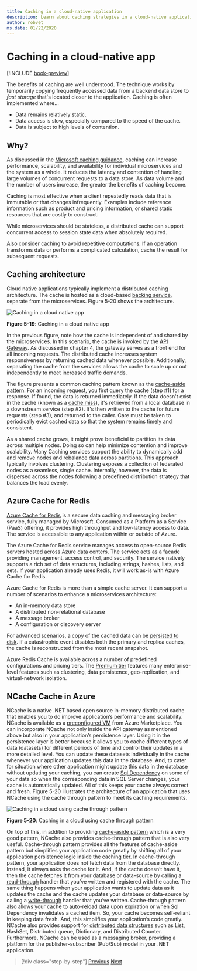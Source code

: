 ```yaml
---
title: Caching in a cloud-native application
description: Learn about caching strategies in a cloud-native application.
author: robvet
ms.date: 01/22/2020
---
```

# Caching in a cloud-native app

[!INCLUDE [book-preview](../../../includes/book-preview.md)]

The benefits of caching are well understood. The technique works by temporarily copying frequently accessed data from a backend data store to *fast storage* that's located closer to the application. Caching is often implemented where...

- Data remains relatively static.
- Data access is slow, especially compared to the speed of the cache.
- Data is subject to high levels of contention.

## Why?

As discussed in the [Microsoft caching guidance](https://docs.microsoft.com/azure/architecture/best-practices/caching), caching can increase performance, scalability, and availability for individual microservices and the system as a whole. It reduces the latency and contention of handling large volumes of concurrent requests to a data store. As data volume and the number of users increase, the greater the benefits of caching become.

Caching is most effective when a client repeatedly reads data that is immutable or that changes infrequently. Examples include reference information such as product and pricing information, or shared static resources that are costly to construct.

While microservices should be stateless, a distributed cache can support concurrent access to session state data when absolutely required.

Also consider caching to avoid repetitive computations. If an operation transforms data or performs a complicated calculation, cache the result for subsequent requests.

## Caching architecture

Cloud native applications typically implement a distributed caching architecture. The cache is hosted as a cloud-based [backing service](./definition.md#backing-services), separate from the microservices. Figure 5-20 shows the architecture.

![Caching in a cloud native app](media/caching-in-a-cloud-native-app.png)

**Figure 5-19**: Caching in a cloud native app

In the previous figure, note how the cache is independent of and shared by the microservices. In this scenario, the cache is invoked by the [API Gateway](./front-end-communication.md). As discussed in chapter 4, the gateway serves as a front end for all incoming requests. The distributed cache increases system responsiveness by returning cached data whenever possible. Additionally, separating the cache from the services allows the cache to scale up or out independently to meet increased traffic demands.

The figure presents a common caching pattern known as the [cache-aside pattern](https://docs.microsoft.com/azure/architecture/patterns/cache-aside). For an incoming request, you first query the cache (step \#1) for a response. If found, the data is returned immediately. If the data doesn't exist in the cache (known as a [cache miss](https://www.techopedia.com/definition/6308/cache-miss)), it's retrieved from a local database in a downstream service (step \#2). It's then written to the cache for future requests (step \#3), and returned to the caller. Care must be taken to periodically evict cached data so that the system remains timely and consistent.

As a shared cache grows, it might prove beneficial to partition its data across multiple nodes. Doing so can help minimize contention and improve scalability. Many Caching services support the ability to dynamically add and remove nodes and rebalance data across partitions. This approach typically involves clustering. Clustering exposes a collection of federated nodes as a seamless, single cache. Internally, however, the data is dispersed across the nodes following a predefined distribution strategy that balances the load evenly.

## Azure Cache for Redis

[Azure Cache for Redis](https://azure.microsoft.com/services/cache/) is a secure data caching and messaging broker service, fully managed by Microsoft. Consumed as a Platform as a Service (PaaS) offering, it provides high throughput and low-latency access to data. The service is accessible to any application within or outside of Azure.

The Azure Cache for Redis service manages access to open-source Redis servers hosted across Azure data centers. The service acts as a facade providing management, access control, and security. The service natively supports a rich set of data structures, including strings, hashes, lists, and sets. If your application already uses Redis, it will work as-is with Azure Cache for Redis.

Azure Cache for Redis is more than a simple cache server. It can support a number of scenarios to enhance a microservices architecture:

- An in-memory data store
- A distributed non-relational database
- A message broker
- A configuration or discovery server
  
For advanced scenarios, a copy of the cached data can be [persisted to disk](https://docs.microsoft.com/azure/azure-cache-for-redis/cache-how-to-premium-persistence). If a catastrophic event disables both the primary and replica caches, the cache is reconstructed from the most recent snapshot.

Azure Redis Cache is available across a number of predefined configurations and pricing tiers.  The [Premium tier](https://docs.microsoft.com/azure/azure-cache-for-redis/cache-premium-tier-intro) features many enterprise-level features such as clustering, data persistence, geo-replication, and virtual-network isolation.

## NCache Cache in Azure
NCache is a native .NET based open source in-memory distributed cache that enables you to do improve application’s performance and scalability. NCache is available as a [preconfigured VM](https://azuremarketplace.microsoft.com/en-us/marketplace/apps/alachisoft.ncache_enterprise-50sp2?tab=Overview) from Azure Marketplace. You can incorporate NCache not only inside the API gateway as mentioned above but also in your application’s persistence layer. Using it in the persistence layer is better because it allows you to cache different types of data (datasets) for different periods of time and control their updates in a more detailed level. You can update these datasets individually in the cache whenever your application updates this data in the database. And, to cater for situation where other application might update this data in the database without updating your caching, you can create [Sql Dependency](https://www.alachisoft.com/resources/docs/ncache/prog-guide/sql-dependency.html) on some of your data so when the corresponding data in SQL Server changes, your cache is automatically updated. All of this keeps your cache always correct and fresh. Figure 5-20 illustrates the architecture of an application that uses NCache using the cache through pattern to meet its caching requirements.

![Caching in a cloud using cache through pattern](media/Cache-through-pattern-in-a-cloud-app.png)

**Figure 5-20**: Caching in a cloud using cache through pattern

On top of this, in addition to providing [cache-aside pattern](https://docs.microsoft.com/azure/architecture/patterns/cache-aside) which is a very good pattern, NCache also provides cache-through pattern that is also very useful. Cache-through pattern provides all the features of cache-aside pattern but simplifies your application code greatly by shifting all of your application persistence logic inside the caching tier. In cache-through pattern, your application does not fetch data from the database directly. Instead, it always asks the cache for it. And, if the cache doesn’t have it, then the cache fetches it from your database or data-source by calling a [read-through](https://www.alachisoft.com/resources/docs/ncache/prog-guide/read-through-caching.html) handler that you’ve written and registered with the cache. The same thing happens when your application wants to update data as it updates the cache and the cache updates your database or data-source by calling a [write-through](https://www.alachisoft.com/resources/docs/ncache/prog-guide/write-through-caching.html) handler that you’ve written. 
Cache-through pattern also allows your cache to auto-reload data upon expiration or when Sql Dependency invalidates a cached item. So, your cache becomes self-reliant in keeping data fresh. And, this simplifies your application’s code greatly.
NCache also provides support for [distributed data structures](https://www.alachisoft.com/resources/docs/ncache/prog-guide/write-through-caching.html) such as List, HashSet, Distributed queue, Dictionary, and Distributed Counter. Furthermore, NCache can be used as a messaging broker, providing a platform for the publisher-subscriber (Pub/Sub) model in your .NET application.


>[!div class="step-by-step"]
>[Previous](relational-vs-nosql-data.md)
>[Next](elastic-search-in-azure.md)
